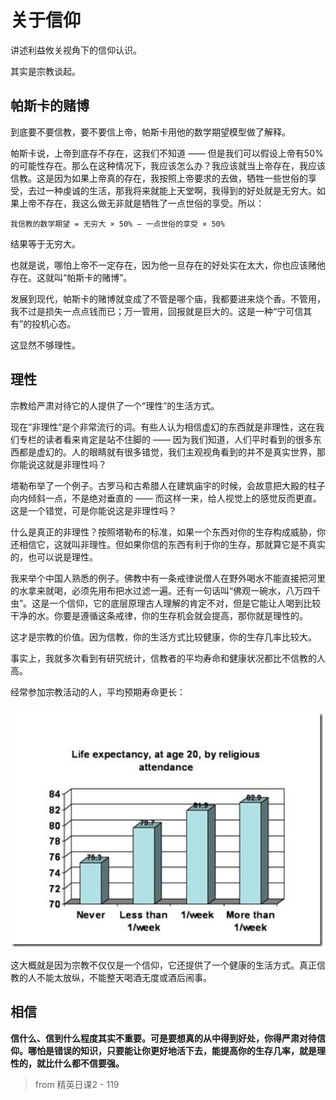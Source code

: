 # 关于信仰

讲述利益攸关视角下的信仰认识。

其实是宗教谈起。

## 帕斯卡的赌博

到底要不要信教，要不要信上帝，帕斯卡用他的数学期望模型做了解释。

帕斯卡说，上帝到底存不存在，这我们不知道 —— 但是我们可以假设上帝有50%的可能性存在。那么在这种情况下，我应该怎么办？我应该就当上帝存在，我应该信教。这是因为如果上帝真的存在，我按照上帝要求的去做，牺牲一些世俗的享受，去过一种虔诚的生活，那我将来就能上天堂啊，我得到的好处就是无穷大。如果上帝不存在，我这么做无非就是牺牲了一点世俗的享受。所以：

```
我信教的数学期望 = 无穷大 × 50% — 一点世俗的享受 × 50%
```

结果等于无穷大。

也就是说，哪怕上帝不一定存在，因为他一旦存在的好处实在太大，你也应该赌他存在。这就叫“帕斯卡的赌博”。

发展到现代，帕斯卡的赌博就变成了不管是哪个庙，我都要进来烧个香。不管用，我不过是损失一点点钱而已；万一管用，回报就是巨大的。这是一种“宁可信其有”的投机心态。

这显然不够理性。

## 理性

宗教给严肃对待它的人提供了一个“理性”的生活方式。

现在“非理性”是个非常流行的词。有些人认为相信虚幻的东西就是非理性，这在我们专栏的读者看来肯定是站不住脚的 —— 因为我们知道，人们平时看到的很多东西都是虚幻的。人的眼睛就有很多错觉，我们主观视角看到的并不是真实世界，那你能说这就是非理性吗？

塔勒布举了一个例子。古罗马和古希腊人在建筑庙宇的时候，会故意把大殿的柱子向内倾斜一点，不是绝对垂直的 —— 而这样一来，给人视觉上的感觉反而更直。这是一个错觉，可是你能说这是非理性吗？

什么是真正的非理性？按照塔勒布的标准，如果一个东西对你的生存构成威胁，你还相信它，这就叫非理性。但如果你信的东西有利于你的生存，那就算它是不真实的，也可以说是理性。

我来举个中国人熟悉的例子。佛教中有一条戒律说僧人在野外喝水不能直接把河里的水拿来就喝，必须先用布把水过滤一遍。还有一句话叫“佛观一碗水，八万四千虫”。这是一个信仰，它的底层原理古人理解的肯定不对，但是它能让人喝到比较干净的水。你要是遵循这条戒律，你的生存机会就会提高，那你就是理性的。

这才是宗教的价值。因为信教，你的生活方式比较健康，你的生存几率比较大。

事实上，我就多次看到有研究统计，信教者的平均寿命和健康状况都比不信教的人高。

经常参加宗教活动的人，平均预期寿命更长：

![](./images/lifetime.jpg)

这大概就是因为宗教不仅仅是一个信仰，它还提供了一个健康的生活方式。真正信教的人不能太放纵，不能整天喝酒无度或酒后闹事。

## 相信

**信什么、信到什么程度其实不重要。可是要想真的从中得到好处，你得严肃对待信仰。哪怕是错误的知识，只要能让你更好地活下去，能提高你的生存几率，就是理性的，就比什么都不信要强。**

> from 精英日课2 - 119